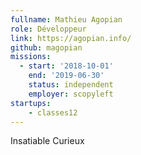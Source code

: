 ```yaml
---
fullname: Mathieu Agopian
role: Développeur
link: https://agopian.info/
github: magopian
missions:
  - start: '2018-10-01'
    end: '2019-06-30'
    status: independent
    employer: scopyleft
startups:
    - classes12
---
```


Insatiable Curieux
